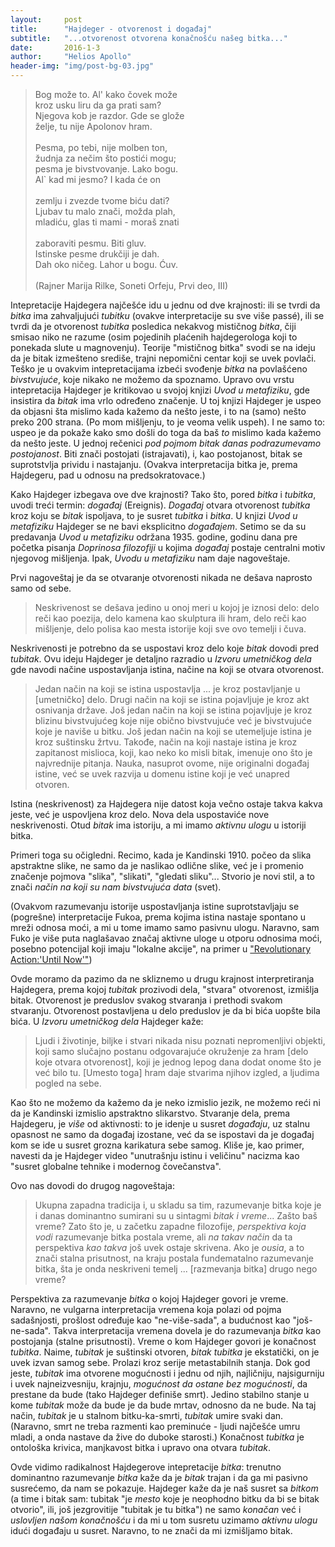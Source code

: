 ```yaml
---
layout:     post
title:      "Hajdeger - otvorenost i događaj"
subtitle:   "...otvorenost otvorena konačnošću našeg bitka..."
date:       2016-1-3
author:     "Helios Apollo"
header-img: "img/post-bg-03.jpg"
---
```


<blockquote class="head-quote">
Bog može to. Al' kako čovek može<br/>
kroz usku liru da ga prati sam?<br/>
Njegova kob je razdor. Gde se glože<br/>
želje, tu nije Apolonov hram.<br/><br/>
Pesma, po tebi, nije molben ton,<br/>
žudnja za nečim što postići mogu;<br/>
pesma je bivstvovanje. Lako bogu.<br/>
Al` kad mi jesmo? I kada će on <br/><br/>
zemlju i zvezde tvome biću dati?<br/>
Ljubav tu malo znači, možda plah,<br/>
mladiću, glas ti mami - moraš znati<br/><br/>
zaboraviti pesmu. Biti gluv.<br/>
Istinske pesme drukčiji je dah.<br/>
Dah oko ničeg. Lahor u bogu. Ćuv.<br/><br/>
(Rajner Marija Rilke, Soneti Orfeju, Prvi deo, III)
</blockquote>

<p>Intepretacije Hajdegera najčešće idu u jednu od dve krajnosti: ili se tvrdi da <em>bitka</em> ima zahvaljujući <em>tubitku</em> (ovakve interpretacije su sve više passé), ili se tvrdi da je otvorenost <em>tubitka</em> posledica nekakvog mističnog <em>bitka</em>, čiji smisao niko ne razume (osim pojedinih plaćenih hajdegerologa koji to ponekada slute u magnovenju). Teorije "mističnog bitka" svodi se na ideju da je bitak izmešteno središe, trajni nepomični centar koji se uvek povlači. Teško je u ovakvim intepretacijama izbeći svođenje <em>bitka</em> na povlašćeno <em>bivstvujuće</em>, koje nikako ne možemo da spoznamo. Upravo ovu vrstu intepretacija Hajdeger je kritikovao u svojoj knjizi <em>Uvod u metafiziku</em>, gde insistira da <em>bitak</em> ima vrlo određeno značenje. U toj knjizi Hajdeger je uspeo da objasni šta mislimo kada kažemo da nešto jeste, i to na (samo) nešto preko 200 strana. (Po mom mišljenju, to je veoma velik uspeh). I ne samo to: uspeo je da pokaže kako smo došli do toga da baš <em>to</em> mislimo kada kažemo da nešto jeste. U jednoj rečenici <em>pod pojmom bitak danas podrazumevamo postojanost</em>. Biti znači postojati (istrajavati), i, kao postojanost, bitak se suprotstvlja prividu i nastajanju. (Ovakva interpretacija bitka je, prema Hajdegeru, pad u odnosu na predsokratovace.)</p>
<p>Kako Hajdeger izbegava ove dve krajnosti? Tako što, pored <em>bitka</em> i <em>tubitka</em>, uvodi treći termin: <em>događaj</em> (Ereignis). <em>Događaj</em> otvara otvorenost <em>tubitka</em> kroz koju se <em>bitak</em> ispoljava, to je susret <em>tubitka</em> i <em>bitka</em>. U knjizi <em>Uvod u metafiziku</em> Hajdeger se ne bavi eksplicitno <em>događajem</em>. Setimo se da su predavanja <em>Uvod u metafiziku</em> održana 1935. godine, godinu dana pre početka pisanja <em>Doprinosa filozofiji</em> u kojima <em>događaj</em> postaje centralni motiv njegovog mišljenja. Ipak, <em>Uvodu u metafiziku</em> nam daje nagoveštaje.</p>
<p>Prvi nagoveštaj je da se otvaranje otvorenosti nikada ne dešava naprosto samo od sebe.</p>
<blockquote>Neskrivenost se dešava jedino u onoj meri u kojoj je iznosi delo: delo reči kao poezija, delo kamena kao skulptura ili hram, delo reči kao mišljenje, delo polisa kao mesta istorije koji sve ovo temelji i čuva.</blockquote>
<p>Neskrivenosti je potrebno da se uspostavi kroz delo koje <em>bitak</em> dovodi pred <em>tubitak</em>. Ovu ideju Hajdeger je detaljno razradio u <em>Izvoru umetničkog dela</em> gde navodi načine uspostavljanja istina, načine na koji se otvara otvorenost.</p>
<blockquote>Jedan način na koji se istina uspostavlja ... je kroz postavljanje u [umetničko] delo. Drugi način na koji se istina pojavljuje je kroz akt osnivanja države. Još jedan način na koji se istina pojavljuje je kroz blizinu bivstvujućeg koje nije obično bivstvujuće već je bivstvujuće koje je naviše u bitku. Još jedan način na koji se utemeljuje istina je kroz suštinsku žrtvu. Takođe, način na koji nastaje istina je kroz zapitanost mislioca, koji, kao neko ko misli bitak, imenuje ono što je najvrednije pitanja. Nauka, nasuprot ovome, nije originalni događaj istine, već se uvek razvija u domenu istine koji je već unapred otvoren.</blockquote>
<p>Istina (neskrivenost) za Hajdegera nije datost koja večno ostaje takva kakva jeste, već je uspovljena kroz delo. Nova dela uspostaviće nove neskrivenosti. Otud <em>bitak</em> ima istoriju, a mi imamo <em>aktivnu ulogu</em> u istoriji bitka.</p>
<p>Primeri toga su očigledni. Recimo, kada je Kandinski 1910. počeo da slika apstraktne slike, ne samo da je naslikao odlične slike, već je i promenio značenje pojmova "slika", "slikati", "gledati sliku"... Stvorio je novi stil, a to znači <em>način na koji su nam bivstvujuća data</em> (svet).</p>
<p>(Ovakvom razumevanju istorije uspostavljanja istine suprotstavljaju se (pogrešne) interpretacije Fukoa, prema kojima istina nastaje spontano u mreži odnosa moći, a mi u tome imamo samo pasivnu ulogu. Naravno, sam Fuko je više puta naglašavao značaj aktivne uloge u otporu odnosima moći, posebno potencijal koji imaju "lokalne akcije", na primer u <a href="http://monoskop.org/images/f/f1/Foucault_Michel_1971_1977_Revolutionary_Action_Until_Now.pdf">"Revolutionary Action:'Until Now'"</a>)</p>
<p>Ovde moramo da pazimo da ne skliznemo u drugu krajnost interpretiranja Hajdegera, prema kojoj <em>tubitak</em> prozivodi dela, "stvara" otvorenost, izmišlja bitak. Otvorenost je preduslov svakog stvaranja i prethodi svakom stvaranju. Otvorenost postavljena u delo preduslov je da bi bića uopšte bila bića. U <em>Izvoru umetničkog dela</em> Hajdeger kaže:</p>
<blockquote>Ljudi i životinje, biljke i stvari nikada nisu poznati nepromenljivi objekti, koji samo slučajno postanu odgovarajuće okruženje za hram [delo koje otvara otvorenost], koji je jednog lepog dana dodat onome što je već bilo tu. [Umesto toga] hram daje stvarima njihov izgled, a ljudima pogled na sebe.</blockquote>
<p>Kao što ne možemo da kažemo da je neko izmislio jezik, ne možemo reći ni da je Kandinski izmislio apstraktno slikarstvo. Stvaranje dela, prema Hajdegeru, je <em>više</em> od aktivnosti: to je idenje u susret <em>događaju</em>, uz stalnu opasnost ne samo da događaj izostane, već da se ispostavi da je događaj kom se ide u susret grozna karikatura sebe samog. Kliše je, kao primer, navesti da je Hajdeger video "unutrašnju istinu i veličinu" nacizma kao "susret globalne tehnike i modernog čovečanstva".</p>
<p>Ovo nas dovodi do drugog nagoveštaja: </p>
<blockquote>Ukupna zapadna tradicija i, u skladu sa tim, razumevanje bitka koje je i danas dominantno sumirani su u sintagmi <em>bitak i vreme</em>... Zašto baš vreme? Zato što je, u začetku zapadne filozofije, <em>perspektiva koja vodi</em> razumevanje bitka postala vreme, ali <em>na takav način</em> da ta perspektiva <em>kao takva</em> još uvek ostaje skrivena. Ako je <em>ousia</em>, a to znači stalna prisutnost, na kraju postala fundematalno razumevanje bitka, šta je onda neskriveni temelj ... [razmevanja bitka] drugo nego vreme?</blockquote>
<p>Perspektiva za razumevanje <em>bitka</em> o kojoj Hajdeger govori je vreme. Naravno, ne vulgarna interpretacija vremena koja polazi od pojma sadašnjosti, prošlost određuje kao "ne-više-sada", a budućnost kao "još-ne-sada". Takva interpretacija vremena dovela je do razumevanja <em>bitka</em> kao postojanja (stalne prisutnosti). Vreme o kom Hajdeger govori je konačnost <em>tubitka</em>. Naime, <em>tubitak</em> je suštinski otvoren, <em>bitak</em> <em>tubitka</em> je ekstatički, on je uvek izvan samog sebe. Prolazi kroz serije metastabilnih stanja. Dok god jeste, <em>tubitak</em> ima otvorene mogućnosti i jednu od njih, najličniju, najsigurniju i uvek najneizvesniju, krajnju, <em>mogućnost da ostane bez mogućnosti</em>, da prestane da bude (tako Hajdeger definiše smrt). Jedino stabilno stanje u kome <em>tubitak</em> može da bude je da bude mrtav, odnosno da ne bude. Na taj način, <em>tubitak</em> je u stalnom bitku-ka-smrti, <em>tubitak</em> umire svaki dan. (Naravno, smrt ne treba razmenti kao preminuće - ljudi najčešće umru mladi, a onda nastave da žive do duboke starosti.) Konačnost <em>tubitka</em> je ontološka krivica, manjkavost bitka i upravo ona otvara <em>tubitak</em>.</p>
<p>Ovde vidimo radikalnost Hajdegerove intepretacije <em>bitka</em>: trenutno dominantno razumevanje <em>bitka</em> kaže da je <em>bitak</em> trajan i da ga mi pasivno susrećemo, da nam se pokazuje. Hajdeger kaže da je naš susret sa <em>bitkom</em> (a time i bitak sam: tubitak "je <em>mesto</em> koje je neophodno bitku da bi se bitak otvorio", ili, još jezgrovitije "tubitak je tu bitka") ne samo <em>konačan</em> već i <em>uslovljen našom konačnošću</em> i da mi u tom susretu uzimamo <em>aktivnu ulogu</em> idući događaju u susret. Naravno, to ne znači da mi izmišljamo bitak.</p>